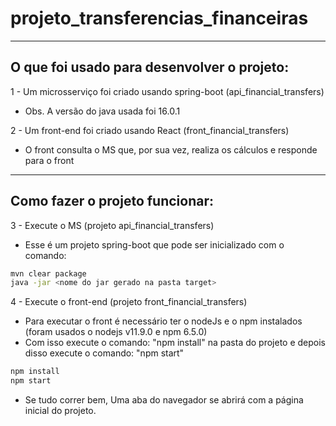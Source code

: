 # projeto_transferencias_financeiras
 
--------------------------------------------------------------------------------------------------------------------------------------
O que foi usado para desenvolver o projeto:
--------------------------------------------------------------------------------------------------------------------------------------
1 - Um microsserviço foi criado usando spring-boot (api_financial_transfers)
  - Obs. A versão do java usada foi 16.0.1

2 - Um front-end foi criado usando React (front_financial_transfers)
  - O front consulta o MS que, por sua vez, realiza os cálculos e responde para o front

--------------------------------------------------------------------------------------------------------------------------------------
Como fazer o projeto funcionar:
--------------------------------------------------------------------------------------------------------------------------------------
3 - Execute o MS (projeto api_financial_transfers)
  - Esse é um projeto spring-boot que pode ser inicializado com o comando: 
  ```sh
  mvn clear package
  java -jar <nome do jar gerado na pasta target>
  ```
 
4 - Execute o front-end (projeto front_financial_transfers)
  - Para executar o front é necessário ter o nodeJs e o npm instalados (foram usados o nodejs v11.9.0 e npm 6.5.0)
  - Com isso execute o comando: "npm install" na pasta do projeto e depois disso execute o comando: "npm start"
  ```sh
  npm install
  npm start
  ```
  - Se tudo correr bem, Uma aba do navegador se abrirá com a página inicial do projeto.
 
 
 
